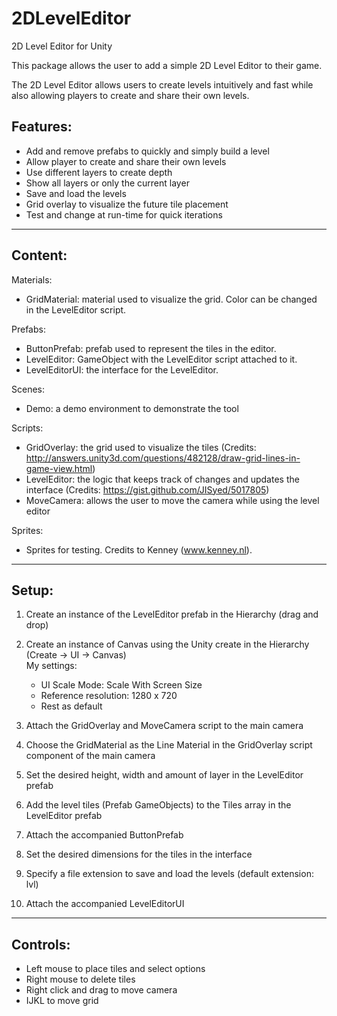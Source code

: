 # 2DLevelEditor

2D Level Editor for Unity

This package allows the user to add a simple 2D Level Editor to their game.  

The 2D Level Editor allows users to create levels intuitively and fast while also allowing players to create and share their own levels.

## Features:

- Add and remove prefabs to quickly and simply build a level
- Allow player to create and share their own levels
- Use different layers to create depth
- Show all layers or only the current layer
- Save and load the levels 
- Grid overlay to visualize the future tile placement
- Test and change at run-time for quick iterations 

---------------------------------------

## Content:

Materials:

- GridMaterial: material used to visualize the grid. Color can be changed in the LevelEditor script. 

Prefabs:

- ButtonPrefab: prefab used to represent the tiles in the editor. 
- LevelEditor: GameObject with the LevelEditor script attached to it.
- LevelEditorUI: the interface for the LevelEditor.

Scenes:

- Demo: a demo environment to demonstrate the tool

Scripts: 

- GridOverlay: the grid used to visualize the tiles (Credits: http://answers.unity3d.com/questions/482128/draw-grid-lines-in-game-view.html)
- LevelEditor: the logic that keeps track of changes and updates the interface (Credits: https://gist.github.com/JISyed/5017805)
- MoveCamera: allows the user to move the camera while using the level editor

Sprites:

- Sprites for testing. Credits to Kenney (www.kenney.nl).

---------------------------------------

## Setup:

1. Create an instance of the LevelEditor prefab in the Hierarchy (drag and drop)

2. Create an instance of Canvas using the Unity create in the Hierarchy (Create -> UI -> Canvas)  
	My settings:
	- UI Scale Mode: Scale With Screen Size
	- Reference resolution: 1280 x 720
	- Rest as default

3. Attach the GridOverlay and MoveCamera script to the main camera

4. Choose the GridMaterial as the Line Material in the GridOverlay script component of the main camera

5. Set the desired height, width and amount of layer in the LevelEditor prefab
6. Add the level tiles (Prefab GameObjects) to the Tiles array in the LevelEditor prefab
7. Attach the accompanied ButtonPrefab
8. Set the desired dimensions for the tiles in the interface
9. Specify a file extension to save and load the levels (default extension: lvl)
10. Attach the accompanied LevelEditorUI

---------------------------------------

## Controls:

- Left mouse to place tiles and select options
- Right mouse to delete tiles
- Right click and drag to move camera
- IJKL to move grid
